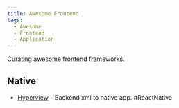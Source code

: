 ```yaml
---
title: Awesome Frontend
tags:
  - Awesome
  - Frontend
  - Application
---
```


Curating awesome frontend frameworks.

## Native

- [Hyperview](https://github.com/instawork/hyperview) - Backend xml to native app. #ReactNative
